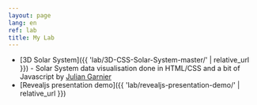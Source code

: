 ```yaml
---
layout: page
lang: en
ref: lab
title: My Lab
---
```

* [3D Solar System]({{ 'lab/3D-CSS-Solar-System-master/' | relative_url }}) - Solar System data visualisation done in HTML/CSS and a bit of Javascript by [Julian Garnier](https://github.com/juliangarnier)
* [Revealjs presentation demo]({{ 'lab/revealjs-presentation-demo/' | relative_url }})